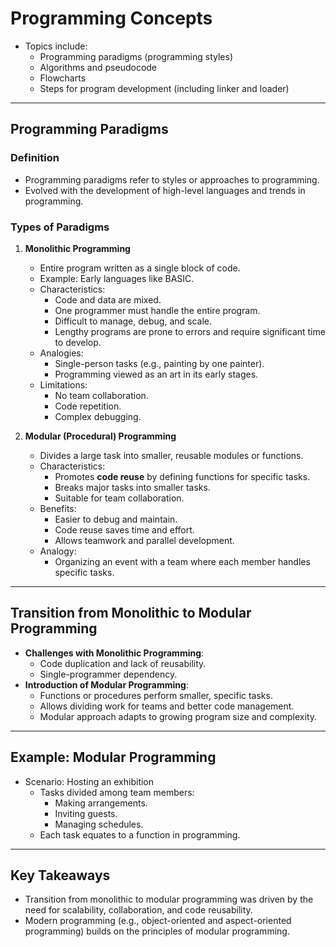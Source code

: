 # Programming Concepts

- Topics include:
  - Programming paradigms (programming styles)
  - Algorithms and pseudocode
  - Flowcharts
  - Steps for program development (including linker and loader)

---

## Programming Paradigms
### Definition
- Programming paradigms refer to styles or approaches to programming.
- Evolved with the development of high-level languages and trends in programming.

### Types of Paradigms
1. **Monolithic Programming**
   - Entire program written as a single block of code.
   - Example: Early languages like BASIC.
   - Characteristics:
     - Code and data are mixed.
     - One programmer must handle the entire program.
     - Difficult to manage, debug, and scale.
     - Lengthy programs are prone to errors and require significant time to develop.
   - Analogies:
     - Single-person tasks (e.g., painting by one painter).
     - Programming viewed as an art in its early stages.
   - Limitations:
     - No team collaboration.
     - Code repetition.
     - Complex debugging.

2. **Modular (Procedural) Programming**
   - Divides a large task into smaller, reusable modules or functions.
   - Characteristics:
     - Promotes **code reuse** by defining functions for specific tasks.
     - Breaks major tasks into smaller tasks.
     - Suitable for team collaboration.
   - Benefits:
     - Easier to debug and maintain.
     - Code reuse saves time and effort.
     - Allows teamwork and parallel development.
   - Analogy:
     - Organizing an event with a team where each member handles specific tasks.

---

## Transition from Monolithic to Modular Programming
- **Challenges with Monolithic Programming**:
  - Code duplication and lack of reusability.
  - Single-programmer dependency.
- **Introduction of Modular Programming**:
  - Functions or procedures perform smaller, specific tasks.
  - Allows dividing work for teams and better code management.
  - Modular approach adapts to growing program size and complexity.

---

## Example: Modular Programming
- Scenario: Hosting an exhibition
  - Tasks divided among team members:
    - Making arrangements.
    - Inviting guests.
    - Managing schedules.
  - Each task equates to a function in programming.

---

## Key Takeaways
- Transition from monolithic to modular programming was driven by the need for scalability, collaboration, and code reusability.
- Modern programming (e.g., object-oriented and aspect-oriented programming) builds on the principles of modular programming.
